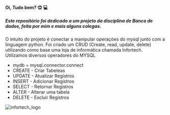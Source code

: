 #### Oi, Tudo bem?  :blush:  :computer:

##### Este repositório foi dedicado a um projeto da disciplina de Banco de dados, feita por mim e mais alguns colegas. 
<p> O intuito do projeto é conectar a manipular operações do mysql junto com a linguagem python. Foi criado um CRUD (Create, read, update, delete) utilizando como base uma loja de informática chamada Infortech. Utilizamos diversos operadores do MYSQL</p> 



<p><ul>
    <li>mydb = mysql.connector.connect</li>
    <li>CREATE  - Criar Tabeleas </li>
    <li>UPDATE  - Atualizar Registros</li>
    <li>INSERT  - Adicionar Registros</li>
    <li>SELECT  - Retornar Registros</li>
    <li>ALTER   - Alterar uma tabela</li>
    <li>DELETE  - Excluir Registros</li>
</ul> </p>





![infortech_logo](https://user-images.githubusercontent.com/78573126/159976630-293ad186-4071-474e-8fe5-561e3bf5aacc.jpg)
